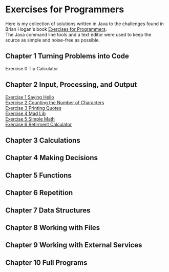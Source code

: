 # Exercises for Programmers
Here is my collection of solutions written in Java to the challenges found in Brian Hogan's book [Exercises for Programmers](https://pragprog.com/book/bhwb/exercises-for-programmers).  
The Java command line tools and a text editor were used to keep the source as simple and noise-free as possible.

## Chapter 1 Turning Problems into Code
Exercise 0 Tip Calculator
## Chapter 2 Input, Processing, and Output
[Exercise 1 Saying Hello](https://github.com/jamesdschmidt/exercises-for-programmers/tree/master/exercise-01-saying-hello)  
[Exercise 2 Counting the Number of Characters](https://github.com/jamesdschmidt/exercises-for-programmers/tree/master/exercise-02-counting-characters)  
[Exercise 3 Printing Quotes](https://github.com/jamesdschmidt/exercises-for-programmers/tree/master/exercise-03-printing-quotes)  
[Exercise 4 Mad Lib](https://github.com/jamesdschmidt/exercises-for-programmers/tree/master/exercise-04-mad-lib)  
[Exercise 5 Simple Math](https://github.com/jamesdschmidt/exercises-for-programmers/tree/master/exercise-05-simple-math)  
[Exercise 6 Retirment Calculator](https://github.com/jamesdschmidt/exercises-for-programmers/tree/master/exercise-06-retirement-calculator)
## Chapter 3 Calculations
## Chapter 4 Making Decisions
## Chapter 5 Functions
## Chapter 6 Repetition
## Chapter 7 Data Structures
## Chapter 8 Working with Files
## Chapter 9 Working with External Services
## Chapter 10 Full Programs
